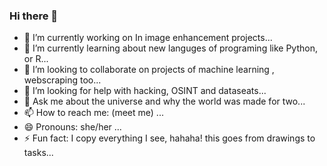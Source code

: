 ### Hi there 👋

<!--
**LimadevOne/LimadevOne** is a ✨ _special_ ✨ repository because its `README.md` (this file) appears on your GitHub profile.

Here are some ideas to get you started:

- 🔭 I’m currently working on In front end projects...
- 🌱 I’m currently learning about new languges of programing like Python, or JS...
- 👯 I’m looking to collaborate on projects of HTML,CSS  , webscraping too...
- 🤔 I’m looking for help with programing, networks  and cloud ...
- 💬 Ask me about the universe and why the world was made for two...
- 📫 How to reach me: (meet me) ...
- 😄 Pronouns: she/her ...
- ⚡ Fun fact: I love sports and travel ...

-->



- 🔭 I’m currently working on In image enhancement projects...
- 🌱 I’m currently learning about new languges of programing like Python, or R...
- 👯 I’m looking to collaborate on projects of machine learning , webscraping too...
- 🤔 I’m looking for help with hacking, OSINT and dataseats...
- 💬 Ask me about the universe and why the world was made for two...
- 📫 How to reach me: (meet me) ...
- 😄 Pronouns: she/her ...
- ⚡ Fun fact: I copy everything I see, hahaha! this goes from drawings to tasks...

